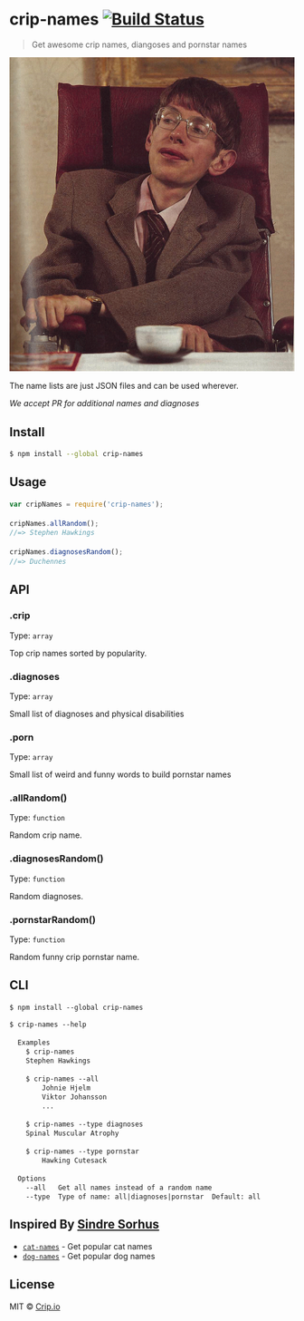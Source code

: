 # crip-names [![Build Status](https://travis-ci.org/crip/crip-names.svg)](https://travis-ci.org/crip/crip-names)

> Get awesome crip names, diangoses and pornstar names

![Stephen Hawking](stephen-hawking.png)

The name lists are just JSON files and can be used wherever.

_We accept PR for additional names and diagnoses_

## Install

```sh
$ npm install --global crip-names
```

## Usage

```javascript
var cripNames = require('crip-names');

cripNames.allRandom();
//=> Stephen Hawkings

cripNames.diagnosesRandom();
//=> Duchennes
```

## API

### .crip

Type: `array`

Top crip names sorted by popularity.

### .diagnoses

Type: `array`

Small list of diagnoses and physical disabilities

### .porn

Type: `array`

Small list of weird and funny words to build pornstar names

### .allRandom()

Type: `function`

Random crip name.

### .diagnosesRandom()

Type: `function`

Random diagnoses.

### .pornstarRandom()

Type: `function`

Random funny crip pornstar name.


## CLI

```
$ npm install --global crip-names
```

```
$ crip-names --help

  Examples
    $ crip-names
    Stephen Hawkings

    $ crip-names --all
		Johnie Hjelm
		Viktor Johansson
		...

    $ crip-names --type diagnoses
    Spinal Muscular Atrophy

    $ crip-names --type pornstar
		Hawking Cutesack

  Options
    --all   Get all names instead of a random name
    --type  Type of name: all|diagnoses|pornstar  Default: all
```

## Inspired By [Sindre Sorhus](http://sindresorhus.com)

- [`cat-names`](https://github.com/sindresorhus/cat-names) - Get popular cat names
- [`dog-names`](https://github.com/sindresorhus/dog-names) - Get popular dog names

## License

MIT © [Crip.io](http://crip.io/)
